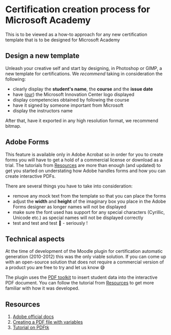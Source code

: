 # Certification creation process for Microsoft Academy

This is to be viewed as a how-to approach for any new certification template that is to be designed for Microsoft Academy

## Design a new template
Unleash your creative self and start by designing, in Photoshop or GIMP, a new template for certifications. We *recommend* taking in consideration the following:
- clearly display the **student's name**, the **course** and the **issue date**
- have ([our](https://github.com/microsoft-dx/msp-fundamentals/blob/master/MicrosoftAcademy/Images/mic-logo.png?raw=true)) the Microsoft Innovation Center logo displayed
- display competencies obtained by following the course
- have it signed by someone important from Microsoft
- display the instructors name

After that, have it exported in any high resolution format, we recommend bitmap.

## Adobe Forms
This feature is available only in Adobe Acrobat so in order for you to create forms you will have to get a hold of a commercial license or download as a trial. The tutorials from [Resources](#resources) are more than enough (and updated) to get you started on understating how Adobe handles forms and how you can create interactive PDFs.

There are several things you have to take into consideration:
- remove any mock text from the template so that you can place the forms
- adjust the **width** and **height** of the imaginary box you place in the Adobe Forms designer as longer names will not be displayed
- make sure the font used has support for any special characters (Cyrillic, Unicode etc.) as special names will not be displayed correctly
- test and test and test :muscle: - seriously !

## Technical aspects
At the time of development of the Moodle plugin for certification automatic generation (2010-2012) this was the only viable solution. If you can come up with an open-source solution that does not require a commercial version of a product you are free to try and let us know :sweat_smile:

The plugin uses the [PDF toolkit](https://www.pdflabs.com/tools/pdftk-the-pdf-toolkit/) to insert student data into the interactive PDF document. You can follow the tutorial from [Resources](#resources) to get more familiar with how it was developed.

## Resources
 1. [Adobe official docs](https://helpx.adobe.com/reader/using/fill-forms.html)
 2. [Creating a PDF file with variables](https://graphicdesign.stackexchange.com/questions/29437/creating-a-pdf-file-with-variables)
 3. [Tutorial on PDFtk](https://www.sitepoint.com/filling-pdf-forms-pdftk-php/)